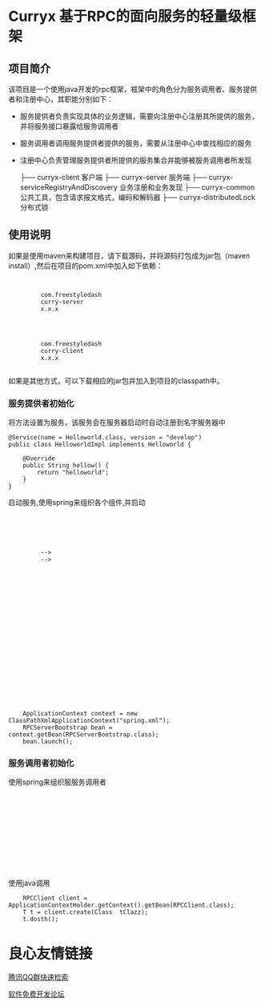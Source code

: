 # Curryx 基于RPC的面向服务的轻量级框架 

## 项目简介

该项目是一个使用java开发的rpc框架，框架中的角色分为服务调用者、服务提供者和注册中心，其职能分别如下：

* 服务提供者负责实现具体的业务逻辑，需要向注册中心注册其所提供的服务，并将服务接口暴露给服务调用者
* 服务调用者调用服务提供者提供的服务，需要从注册中心中查找相应的服务
* 注册中心负责管理服务提供者所提供的服务集合并能够被服务调用者所发现

  ├── curryx-client   客户端 
  ├── curryx-server   服务端 
  ├── curryx-serviceRegistryAndDiscovery  业务注册和业务发现 
  ├── curryx-common   公共工具，包含请求报文格式，编码和解码器 
  ├── curryx-distributedLock 分布式锁 

## 使用说明

如果是使用maven来构建项目，请下载源码，并将源码打包成为jar包（maven install）,然后在项目的pom.xml中加入如下依赖：

```
     
     
         com.freestyledash 
         curry-server 
         x.x.x 
     
```
```
     
     
         com.freestyledash 
         curry-client 
         x.x.x 
     
```

如果是其他方式，可以下载相应的jar包并加入到项目的classpath中。

  
### 服务提供者初始化

将方法设置为服务，该服务会在服务器启动时自动注册到名字服务器中
```
@Service(name = Helloworld.class, version = "develop")
public class HelloworldImpl implements Helloworld {

    @Override
    public String hellow() {
        return "helloworld";
    }
}
```

启动服务,使用spring来组织各个组件,并启动
```
    
     
     
         
         
         -->
         -->
     

     
     
         
         
         
     

     
     
         
         
         
     

     
     
         
     
```
```
    ApplicationContext context = new ClassPathXmlApplicationContext("spring.xml");
    RPCServerBootstrap bean = context.getBean(RPCServerBootstrap.class);
    bean.launch();
```
### 服务调用者初始化

使用spring来组织服服务调用者
```
     

     
         
         
         
     

     
         
     
 ```
 使用java调用
 ```
     RPCClient client = ApplicationContextHolder.getContext().getBean(RPCClient.class);
     T t = client.create(Class  tClazz);
     t.dosth();
 ```


 # 良心友情链接

[腾讯QQ群快速检索](http://u.720life.cn/s/8cf73f7c)

[软件免费开发论坛](http://u.720life.cn/s/bbb01dc0)